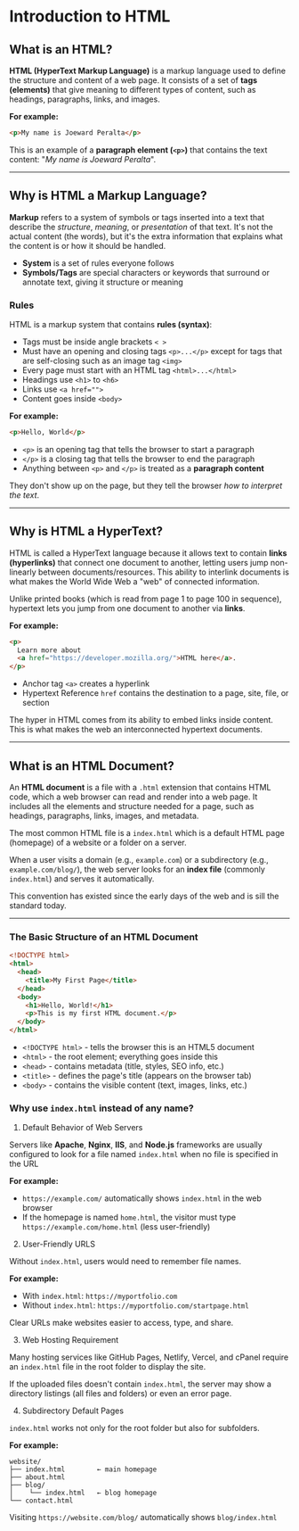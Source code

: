 # Introduction to HTML

## What is an HTML?

**HTML (HyperText Markup Language)** is a markup language used to define the structure and content of a web page. It consists of a set of **tags (elements)** that give meaning to different types of content, such as headings, paragraphs, links, and images.

**For example:**

```html
<p>My name is Joeward Peralta</p>
```

This is an example of a **paragraph element (`<p>`)** that contains the text content: "_My name is Joeward Peralta_".

---

## Why is HTML a Markup Language?

**Markup** refers to a system of symbols or tags inserted into a text that describe the _structure_, _meaning_, or _presentation_ of that text. It's not the actual content (the words), but it's the extra information that explains what the content is or how it should be handled.

- **System** is a set of rules everyone follows
- **Symbols/Tags** are special characters or keywords that surround or annotate text, giving it structure or meaning

### Rules

HTML is a markup system that contains **rules (syntax)**:

- Tags must be inside angle brackets `< >`
- Must have an opening and closing tags `<p>...</p>` except for tags that are self-closing such as an image tag `<img>`
- Every page must start with an HTML tag `<html>...</html>`
- Headings use `<h1>` to `<h6>`
- Links use `<a href="">`
- Content goes inside `<body>`

**For example:**

```html
<p>Hello, World</p>
```

- `<p>` is an opening tag that tells the browser to start a paragraph
- `</p>` is a closing tag that tells the browser to end the paragraph
- Anything between `<p>` and `</p>` is treated as a **paragraph content**

They don't show up on the page, but they tell the browser _how to interpret the text_.

---

## Why is HTML a HyperText?

HTML is called a HyperText language because it allows text to contain **links (hyperlinks)** that connect one document to another, letting users jump non-linearly between documents/resources. This ability to interlink documents is what makes the World Wide Web a "web" of connected information.

Unlike printed books (which is read from page 1 to page 100 in sequence), hypertext lets you jump from one document to another via **links**.

**For example:**

```html
<p>
  Learn more about
  <a href="https://developer.mozilla.org/">HTML here</a>.
</p>
```

- Anchor tag `<a>` creates a hyperlink
- Hypertext Reference `href` contains the destination to a page, site, file, or section

The hyper in HTML comes from its ability to embed links inside content. This is what makes the web an interconnected hypertext documents.

---

## What is an HTML Document?

An **HTML document** is a file with a `.html` extension that contains HTML code, which a web browser can read and render into a web page. It includes all the elements and structure needed for a page, such as headings, paragraphs, links, images, and metadata.

The most common HTML file is a `index.html` which is a default HTML page (homepage) of a website or a folder on a server.

When a user visits a domain (e.g., `example.com`) or a subdirectory (e.g., `example.com/blog/`), the web server looks for an **index file** (commonly `index.html`) and serves it automatically.

This convention has existed since the early days of the web and is sill the standard today.

---

### The Basic Structure of an HTML Document

```html
<!DOCTYPE html>
<html>
  <head>
    <title>My First Page</title>
  </head>
  <body>
    <h1>Hello, World!</h1>
    <p>This is my first HTML document.</p>
  </body>
</html>
```

- `<!DOCTYPE html>` - tells the browser this is an HTML5 document
- `<html>` - the root element; everything goes inside this
- `<head>` - contains metadata (title, styles, SEO info, etc.)
- `<title>` - defines the page's title (appears on the browser tab)
- `<body>` - contains the visible content (text, images, links, etc.)

### Why use `index.html` instead of any name?

1. Default Behavior of Web Servers

Servers like **Apache**, **Nginx**, **IIS**, and **Node.js** frameworks are usually configured to look for a file named `index.html` when no file is specified in the URL

**For example:**

- `https://example.com/` automatically shows `index.html` in the web browser
- If the homepage is named `home.html`, the visitor must type `https://example.com/home.html` (less user-friendly)

2. User-Friendly URLS

Without `index.html`, users would need to remember file names.

**For example:**

- With `index.html`: `https://myportfolio.com`
- Without `index.html`: `https://myportfolio.com/startpage.html`

Clear URLs make websites easier to access, type, and share.

3. Web Hosting Requirement

Many hosting services like GitHub Pages, Netlify, Vercel, and cPanel require an `index.html` file in the root folder to display the site.

If the uploaded files doesn't contain `index.html`, the server may show a directory listings (all files and folders) or even an error page.

4. Subdirectory Default Pages

`index.html` works not only for the root folder but also for subfolders.

**For example:**

```pgsql
website/
├── index.html        ← main homepage
├── about.html
├── blog/
│    └── index.html   ← blog homepage
└── contact.html
```

Visiting `https://website.com/blog/` automatically shows `blog/index.html`
